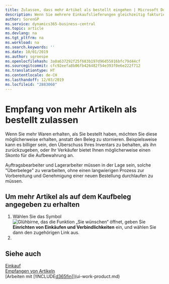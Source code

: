 ```yaml
---
title: Zulassen, dass mehr Artikel als bestellt eingehen | Microsoft Docs
description: Wenn Sie mehrere Einkaufslieferungen gleichzeitig fakturieren möchten, können Sie die Funktion Sammelgutschrift verwenden.
author: SorenGP
ms.service: dynamics365-business-central
ms.topic: article
ms.devlang: na
ms.tgt_pltfrm: na
ms.workload: na
ms.search.keywords: ''
ms.date: 10/01/2019
ms.author: sgroespe
ms.openlocfilehash: 3a8a637292f25f683b197d96d55816bfc79d44cf
ms.sourcegitcommit: cfc92eefa8b06fb426482f54e393f0e6e222f712
ms.translationtype: HT
ms.contentlocale: de-CH
ms.lasthandoff: 12/03/2019
ms.locfileid: "2883060"
---
```

# <a name="allow-receipt-of-more-items-than-ordered"></a>Empfang von mehr Artikeln als bestellt zulassen
Wenn Sie mehr Waren erhalten, als Sie bestellt haben, möchten Sie diese möglicherweise erhalten, anstatt den Beleg zu stornieren. Beispielsweise kann es billiger sein, den Überschuss Ihres Inventars zu behalten, als ihn zurückzugeben, oder Ihr Verkäufer bietet Ihnen möglicherweise einen Skonto für die Aufbewahrung an.

Auftragsbearbeiter und Lagerarbeiter müssen in der Lage sein, solche "Überbelege" zu verarbeiten, ohne einen langwierigen Prozess zur Vorbereitung und Genehmigung einer neuen Bestellung durchlaufen zu müssen.

## <a name="to-receive-more-items-than-specified-on-the-purchase-document"></a>Um mehr Artikel als auf dem Kaufbeleg angegeben zu erhalten

1. Wählen Sie das Symbol ![Glühbirne, das die Funktion „Sie wünschen“ öffnet](media/ui-search/search_small.png "Tell Me-Funktion"), geben Sie **Einrichten von Einkäufen und Verbindlichkeiten** ein, und wählen Sie dann den zugehörigen Link aus.
2.   

## <a name="see-also"></a>Siehe auch  
[Einkauf](purchasing-manage-purchasing.md)  
[Empfangen von Artikeln](warehouse-how-receive-items.md)  
[Arbeiten mit [!INCLUDE[d365fin](includes/d365fin_md.md)]](ui-work-product.md)
